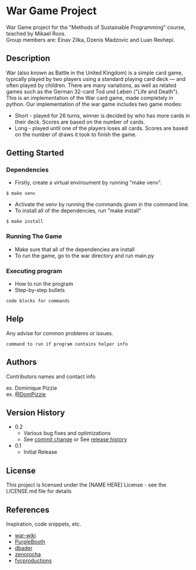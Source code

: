 # War Game Project

War Game project for the "Methods of Sustainable Programming" course, teached by Mikael Roos.<br />
Group members are: Einav Zilka, Dzenis Madzovic and Luan Rexhepi.

## Description
War (also known as Battle in the United Kingdom) is a simple card game, typically played by two players using a standard playing card deck — and often played by children. There are many variations, as well as related games such as the German 32-card Tod und Leben ("Life and Death").<br />
This is an implementation of the War card game, made completely in python. Our implementation of the war game includes two game modes:
* Short - played for 26 turns, winner is decided by who has more cards in their deck. Scores are based on the number of cards.
* Long - played until one of the players loses all cards. Scores are based on the number of draws it took to finish the game.

## Getting Started

### Dependencies

* Firstly, create a virtual enviroument by running "make venv".
```
$ make venv
```
* Activate the venv by running the commands given in the command line.
* To install all of the dependencies, run "make install"
```
$ make install
```

### Running The Game

* Make sure that all of the dependencies are install
* To run the game, go to the war directory and run main.py

### Executing program

* How to run the program
* Step-by-step bullets
```
code blocks for commands
```

## Help

Any advise for common problems or issues.
```
command to run if program contains helper info
```

## Authors

Contributors names and contact info

ex. Dominique Pizzie  
ex. [@DomPizzie](https://twitter.com/dompizzie)

## Version History

* 0.2
    * Various bug fixes and optimizations
    * See [commit change]() or See [release history]()
* 0.1
    * Initial Release

## License

This project is licensed under the [NAME HERE] License - see the LICENSE.md file for details

## References

Inspiration, code snippets, etc.
* [war-wiki](https://en.wikipedia.org/wiki/War_(card_game))
* [PurpleBooth](https://gist.github.com/PurpleBooth/109311bb0361f32d87a2)
* [dbader](https://github.com/dbader/readme-template)
* [zenorocha](https://gist.github.com/zenorocha/4526327)
* [fvcproductions](https://gist.github.com/fvcproductions/1bfc2d4aecb01a834b46)

